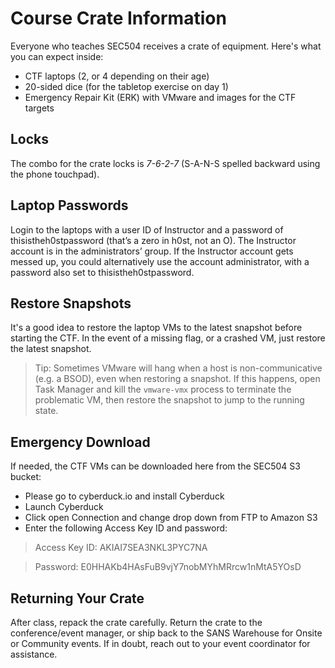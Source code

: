 # Course Crate Information

Everyone who teaches SEC504 receives a crate of equipment. Here's what you can expect inside:

  + CTF laptops (2, or 4 depending on their age)
  + 20-sided dice (for the tabletop exercise on day 1)
  + Emergency Repair Kit (ERK) with VMware and images for the CTF targets

## Locks

The combo for the crate locks is *7-6-2-7* (S-A-N-S spelled backward using the phone touchpad).

## Laptop Passwords

Login to the laptops with a user ID of Instructor and a password of
thisistheh0stpassword (that’s a zero in h0st, not an O).  The Instructor
account is in the administrators’ group.  If the Instructor account gets messed
up, you could alternatively use the account administrator, with a password also
set to thisistheh0stpassword.

## Restore Snapshots

It's a good idea to restore the laptop VMs to the latest snapshot before starting the CTF. In the
event of a missing flag, or a crashed VM, just restore the latest snapshot.

> Tip: Sometimes VMware will hang when a host is non-communicative (e.g. a BSOD), even when restoring
> a snapshot. If this happens, open Task Manager and kill the `vmware-vmx` process to terminate the
> problematic VM, then restore the snapshot to jump to the running state.

## Emergency Download

If needed, the CTF VMs can be downloaded here from the SEC504 S3 bucket:

+ Please go to cyberduck.io and install Cyberduck
+ Launch Cyberduck
+ Click open Connection and change drop down from FTP to Amazon S3
+ Enter the following Access Key ID and password:

> Access Key ID: AKIAI7SEA3NKL3PYC7NA

> Password: E0HHAKb4HAsFuB9vjY7nobMYhMRrcw1nMtA5YOsD

## Returning Your Crate

After class, repack the crate carefully. Return the crate to the conference/event manager, or
ship back to the SANS Warehouse for Onsite or Community events. If in doubt, reach out to
your event coordinator for assistance.
